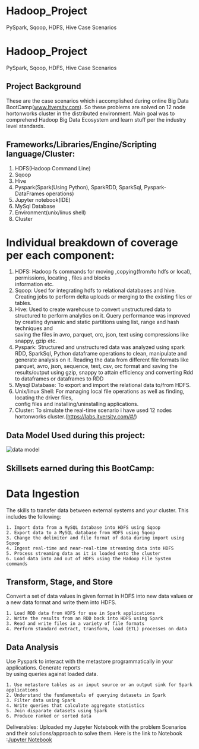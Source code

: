 # Hadoop_Project
PySpark, Sqoop, HDFS, Hive Case Scenarios

# Hadoop_Project
PySpark, Sqoop, HDFS, Hive Case Scenarios
## Project Background
These are the case scenarios which i accomplished during online Big Data BootCamp(www.Itversity.com). So these problems are solved on 12 node hortonworks cluster in the distributed environment. Main goal was to comprehend Hadoop Big Data Ecosystem and learn stuff per the industry level standards. 

## Frameworks/Libraries/Engine/Scripting language/Cluster:
1. HDFS(Hadoop Command Line)
2. Sqoop
3. Hive
4. Pyspark(Spark(Using Python), SparkRDD, SparkSql, Pyspark-DataFrames operations)
5. Jupyter notebook(IDE)
6. MySql Database
7. Environment(unix/linus shell)
8. Cluster
 
# Individual breakdown of coverage per each component:
  1. HDFS: Hadoop fs commands for  moving ,copying(from/to hdfs or local), permissions, locating , files and blocks   
     information etc. 
  2. Sqoop: Used for integrating hdfs to relational databases and hive. Creating jobs to perform delta uploads or 
     merging to the existing files or tables.
  3. Hive: Used to create  warehouse to convert unstructured data to structured to perform analytics on it.
     Query performance was improved by creating  dynamic and static partitions using list, range and hash techniques and   
     saving the files in avro, parquet, orc, json, text using compressions like snappy, gzip etc.
  4. Pyspark: Structured and unstructured data was analyzed using spark RDD, SparkSql, Python dataframe operations to 
              clean, manipulate and generate analysis on it.
              Reading the data from different file formats like parquet, avro, json, sequence, text, csv, orc format and 
              saving the results/output using gzip, snappy to attain efficiency and converting Rdd to dataframes or 
              dataframes to RDD 
  5. Mysql Database: To export and import the relational data to/from HDFS.
  6. Unix/linux Shell: For managing local file operations as well as finding, locating the driver files,  
                       config files and installing/uninstalling applications.
  7. Cluster: To simulate the real-time scenario i have used 12 nodes hortonworks cluster.(https://labs.itversity.com/#/)


## Data Model Used during this project:
![data model](https://user-images.githubusercontent.com/23733029/30353365-47ca306c-97da-11e7-9866-ec52adfae318.png)

## Skillsets earned during this BootCamp:
  # Data Ingestion
   The skills to transfer data between external systems and your cluster. This includes the following:
   
    1. Import data from a MySQL database into HDFS using Sqoop
    2. Export data to a MySQL database from HDFS using Sqoop
    3. Change the delimiter and file format of data during import using Sqoop
    4. Ingest real-time and near-real-time streaming data into HDFS
    5. Process streaming data as it is loaded onto the cluster
    6. Load data into and out of HDFS using the Hadoop File System commands

## Transform, Stage, and Store
 Convert a set of data values in given format in HDFS into new data values or a new data format and write them into HDFS.
 
    1. Load RDD data from HDFS for use in Spark applications
    2. Write the results from an RDD back into HDFS using Spark
    3. Read and write files in a variety of file formats
    4. Perform standard extract, transform, load (ETL) processes on data

## Data Analysis
 Use Pyspark  to interact with the metastore programmatically in your applications. Generate reports  
 by using queries against loaded data.

    1. Use metastore tables as an input source or an output sink for Spark applications
    2. Understand the fundamentals of querying datasets in Spark
    3. Filter data using Spark
    4. Write queries that calculate aggregate statistics
    5. Join disparate datasets using Spark
    6. Produce ranked or sorted data
    
  
  Deliverables:
  Uploaded my Jupyter Notebook with the problem Scenarios and their solutions/approach to solve them.
  Here is the link to Notebook :[Jupyter Notebook](https://github.com/abhishekparmanand/Hadoop_Project/blob/master/Hadoop%2BScenarios.ipynb)
  
    
 

